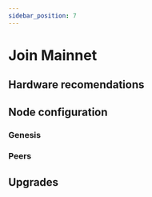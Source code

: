 ```yaml
---
sidebar_position: 7
---
```


# Join Mainnet

## Hardware recomendations

## Node configuration

### Genesis

### Peers

## Upgrades
